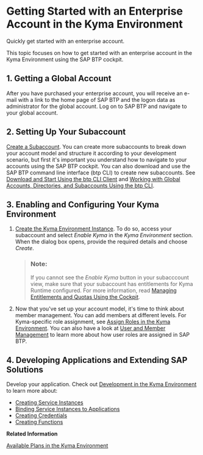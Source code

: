 <!-- loio1903e9ca747345f6937d2cc50d2dd62e -->

# Getting Started with an Enterprise Account in the Kyma Environment

Quickly get started with an enterprise account.

This topic focuses on how to get started with an enterprise account in the Kyma Environment using the SAP BTP cockpit.



<a name="loio1903e9ca747345f6937d2cc50d2dd62e__section_qfy_ppd_1nb"/>

## 1. Getting a Global Account

After you have purchased your enterprise account, you will receive an e-mail with a link to the home page of SAP BTP and the logon data as administrator for the global account. Log on to SAP BTP and navigate to your global account.



<a name="loio1903e9ca747345f6937d2cc50d2dd62e__section_q11_k12_1nb"/>

## 2. Setting Up Your Subaccount

[Create a Subaccount](../50-administration-and-ops/Create_a_Subaccount_05280a1.md). You can create more subaccounts to break down your account model and structure it according to your development scenario, but first it's important you understand how to navigate to your accounts using the SAP BTP cockpit. You can also download and use the SAP BTP command line interface \(btp CLI\) to create new subaccounts. See [Download and Start Using the btp CLI Client](../50-administration-and-ops/Download_and_Start_Using_the_btp_CLI_Client_8a8f17f.md) and [Working with Global Accounts, Directories, and Subaccounts Using the btp CLI](../50-administration-and-ops/Working_with_Global_Accounts,_Directories,_and_Subaccounts_Using_the_btp_CLI_85a683e.md).



<a name="loio1903e9ca747345f6937d2cc50d2dd62e__section_v45_jb2_1nb"/>

## 3. Enabling and Configuring Your Kyma Environment

1.  [Create the Kyma Environment Instance](../50-administration-and-ops/Create_the_Kyma_Environment_Instance_09dd313.md). To do so, access your subaccount and select *Enable Kyma* in the *Kyma Environment* section. When the dialog box opens, provide the required details and choose *Create*.

    > ### Note:  
    > If you cannot see the *Enable Kyma* button in your subacccount view, make sure that your subaccount has entitlements for Kyma Runtime configured. For more information, read [Managing Entitlements and Quotas Using the Cockpit](../50-administration-and-ops/Managing_Entitlements_and_Quotas_Using_the_Cockpit_c824874.md).

2.  Now that you've set up your account model, it's time to think about member management. You can add members at different levels. For Kyma-specific role assignment, see [Assign Roles in the Kyma Environment](../50-administration-and-ops/Assign_Roles_in_the_Kyma_Environment_148ae38.md). You can also have a look at [User and Member Management](../10-concepts/User_and_Member_Management_cc1c676.md) to learn more about how user roles are assigned in SAP BTP.



<a name="loio1903e9ca747345f6937d2cc50d2dd62e__section_kx5_hc2_1nb"/>

## 4. Developing Applications and Extending SAP Solutions

Develop your application. Check out [Development in the Kyma Environment](../30-development/Development_in_the_Kyma_Environment_606ec61.md) to learn more about:

-   [Creating Service Instances](../30-development/Creating_Service_Instances_979735b.md)
-   [Binding Service Instances to Applications](../30-development/Binding_Service_Instances_to_Applications_d1aa23c.md)
-   [Creating Credentials](../30-development/Creating_Credentials_945498c.md)
-   [Creating Functions](../30-development/Creating_Functions_fe4ba5b.md)

**Related Information**  


[Available Plans in the Kyma Environment](../50-administration-and-ops/Available_Plans_in_the_Kyma_Environment_befe01d.md "Depending on your global account type, you will have access to a different plan that specifies cluster parameters for the Kyma environment.")

